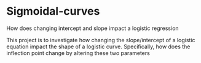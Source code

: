 # Sigmoidal-curves
How does changing intercept and slope impact a logistic regression

This project is to investigate how changing the slope/intercept of a logistic equation impact the shape of a logistic curve. Specifically, how does the inflection point change by altering these two parameters
